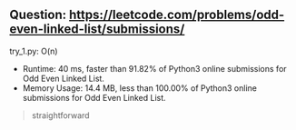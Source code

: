 Question: https://leetcode.com/problems/odd-even-linked-list/submissions/
---

try_1.py: O(n)
* Runtime: 40 ms, faster than 91.82% of Python3 online submissions for Odd Even Linked List.
* Memory Usage: 14.4 MB, less than 100.00% of Python3 online submissions for Odd Even Linked List.

> straightforward
